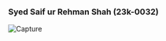 ### Syed Saif ur Rehman Shah (23k-0032)

![Capture](https://github.com/iamunknowngamer/Pf-Fall23/assets/144406935/73cd63b2-4ee4-4eec-99f7-4bdc8d46f1f0)
